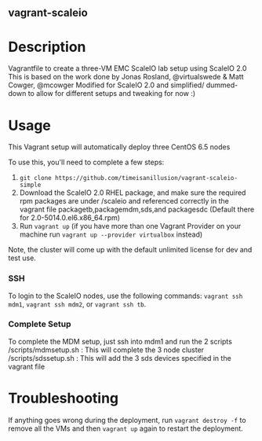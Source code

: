 vagrant-scaleio
---------------

# Description

Vagrantfile to create a three-VM EMC ScaleIO lab setup using ScaleIO 2.0
This is based on the work done by Jonas Rosland, @virtualswede & Matt Cowger, @mcowger
Modified for ScaleIO 2.0 and simplified/ dummed-down to allow for different setups and tweaking for now :)

# Usage

This Vagrant setup will automatically deploy three CentOS 6.5 nodes

To use this, you'll need to complete a few steps:

1. `git clone https://github.com/timeisanillusion/vagrant-scaleio-simple`
2. Download the ScaleIO 2.0 RHEL package, and make sure the required rpm packages are under /scaleio
and referenced correctly in the vagrant file
packagetb,packagemdm,sds,and packagesdc (Default there for 2.0-5014.0.el6.x86_64.rpm)
3. Run `vagrant up` (if you have more than one Vagrant Provider on your machine run `vagrant up --provider virtualbox` instead)


Note, the cluster will come up with the default unlimited license for dev and test use.

### SSH
To login to the ScaleIO nodes, use the following commands: ```vagrant ssh mdm1```, ```vagrant ssh mdm2```, or ```vagrant ssh tb```.

### Complete Setup
To complete the MDM setup, just ssh into mdm1 and run the 2 scripts
/scripts/mdmsetup.sh : This will complete the 3 node cluster
/scripts/sdssetup.sh : This will add the 3 sds devices specified in the vagrant file

# Troubleshooting

If anything goes wrong during the deployment, run `vagrant destroy -f` to remove all the VMs and then `vagrant up` again to restart the deployment.
